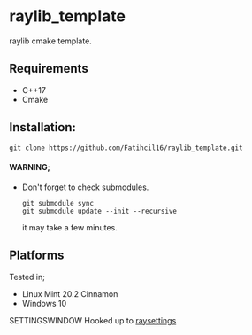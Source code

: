 # raylib_template
raylib cmake template.

## Requirements
- C++17
- Cmake

## Installation:
``` 
git clone https://github.com/Fatihcil16/raylib_template.git 
```
#### WARNING;
 - Don't forget to check submodules.
    ```
    git submodule sync
    git submodule update --init --recursive
    ```
    it may take a few minutes.

## Platforms
Tested in;
- Linux Mint 20.2 Cinnamon 
- Windows 10


SETTINGSWINDOW Hooked up to [raysettings](https://github.com/swan-gh/raysettings)